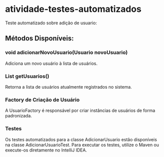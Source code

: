 # atividade-testes-automatizados

Teste automatizado sobre adição de usuario:

## Métodos Disponíveis:

### void adicionarNovoUsuario(Usuario novoUsuario)

Adiciona um novo usuário à lista de usuários.

### List<Usuario> getUsuarios()

Retorna a lista de usuários atualmente registrados no sistema.

### Factory de Criação de Usuário

A UsuarioFactory é responsável por criar instâncias de usuários de forma padronizada.

### Testes

Os testes automatizados para a classe AdicionarUsuario estão disponíveis na classe AdicionarUsuarioTest.
Para executar os testes, utilize o Maven ou execute-os diretamente no IntelliJ IDEA.

